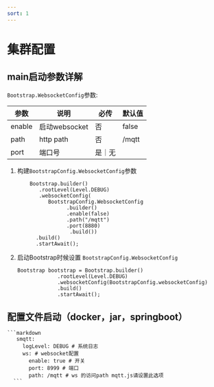 ```yaml
---
sort: 1
---
```


# 集群配置

##  main启动参数详解

`Bootstrap.WebsocketConfig`参数:
    
|  参数   | 说明  | 必传  |默认值  |
|  ----  | ----  |----  |----  |
| enable  | 启动websocket|否 |false  |
| path  |http path |否 | /mqtt  |
| port  | 端口号|是｜无|

1. 构建`BootstrapConfig.WebsocketConfig`参数

    ```
        Bootstrap.builder()
           .rootLevel(Level.DEBUG)
           .websocketConfig(
              BootstrapConfig.WebsocketConfig
                    .builder()
                    .enable(false)
                    .path("/mqtt")
                    .port(8880)
                     .build())
          .build()
          .startAwait();
    ```
2. 启动Bootstrap时候设置 `BootstrapConfig.WebsocketConfig`

    ```
    Bootstrap bootstrap = Bootstrap.builder()
                 .rootLevel(Level.DEBUG)
                 .websocketConfig(BootstrapConfig.websocketConfig)
                 .build()
                 .startAwait();
    ```

## 配置文件启动（docker，jar，springboot）


    ```markdown
       smqtt:
         logLevel: DEBUG # 系统日志
         ws: # websocket配置
           enable: true # 开关
           port: 8999 # 端口
           path: /mqtt # ws 的访问path mqtt.js请设置此选项
      ```